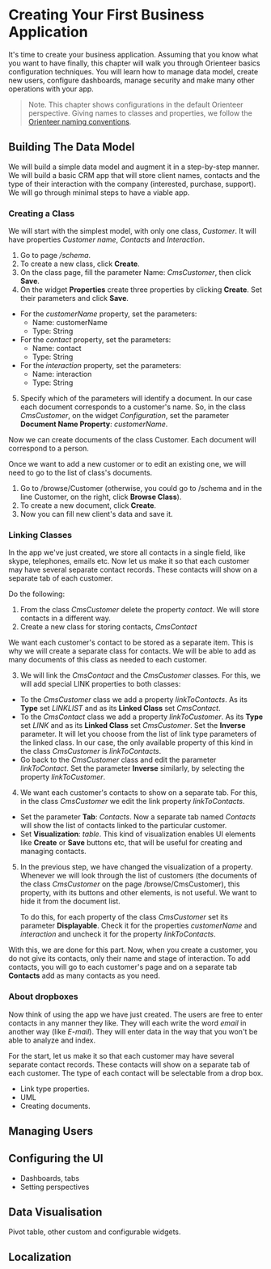 # Creating Your First Business Application

It's time to create your business application. Assuming that you know what you want to have finally, this chapter will walk you through Orienteer basics configuration techniques. You will learn how to manage data model, create new users, configure dashboards, manage security and make many other operations with your app.

> Note. This chapter shows configurations in the default Orienteer perspective.
> Giving names to classes and properties, we follow the [Orienteer naming conventions](https://github.com/OrienteerBAP/Orienteer/wiki/Schema-naming-convention).

## Building The Data Model
We will build a simple data model and augment it in a step-by-step manner. 
We will build a basic CRM app that will store client names, contacts and the type of their interaction with the company (interested, purchase, support). We will go through minimal steps to have a viable app.

### Creating a Class
We will start with the simplest model, with only one class, *Customer*. It will have properties *Customer name*, *Contacts* and *Interaction*.

1. Go to page */schema*.
2. To create a new class, сlick **Create**.
3. On the class page, fill the parameter Name: *CmsCustomer*, then click **Save**.
4. On the widget **Properties** create three properties by clicking **Create**. Set their  parameters and click **Save**. 
  * For the *customerName* property, set the parameters:
    * Name: customerName
    * Type: String
  * For the *contact* property, set the parameters:
    * Name: contact
    * Type: String
  * For the *interaction* property, set the parameters:
    * Name: interaction
    * Type: String

5. Specify which of the parameters will identify a document. In our case each document corresponds to a customer's name. So, in the class *CmsCustomer*, on the widget *Configuration*, set the parameter **Document Name Property**: *customerName*.

Now we can create documents of the class Customer. Each document will correspond to a person.

Once we want to add a new customer or to edit an existing one, we will need to go to the list of class's documents.
1. Go to /browse/Customer (otherwise, you could go to /schema and in the line Customer, on the right, click **Browse Class**).
2. To create a new document, click **Create**.
3. Now you can fill new client's data and save it.

### Linking Classes
In the app we've just created, we store all contacts in a single field, like skype, telephones, emails etc. Now let us make it so that each customer may have several separate contact records. These contacts will show on a separate tab of each customer.

Do the following:
1. From the class *CmsCustomer* delete the property *contact*. We will store contacts in a different way. 
2. Create a new class for storing contacts, *CmsContact*

  We want each customer's contact to be stored as a separate item. This is why we will create a separate class for contacts. We will be able to add as many documents of this class as needed to each customer.
  
3. We will link the *CmsContact* and the *CmsCustomer* classes. For this, we will add special LINK properties to both classes:
  *  To the *CmsCustomer* class we add a property *linkToContacts*. As its **Type** set *LINKLIST* and as its **Linked Class** set *CmsContact*.
  *  To the *CmsContact* class we add a property *linkToCustomer*. As its **Type** set *LINK* and as its **Linked Class** set *CmsCustomer*. Set the **Inverse** parameter. It will let you choose from the list of link type parameters of the linked class. In our case, the only available property of this kind in the class *CmsCustomer* is *linkToContacts*.
  *  Go back to the *CmsCustomer* class and edit the parameter *linkToContact*. Set the parameter **Inverse** similarly, by selecting the property *linkToCustomer*.

4. We want each customer's contacts to show on a separate tab. For this, in the class *CmsCustomer* we edit the link property *linkToContacts*.
  * Set the parameter **Tab**: *Contacts*. Now a separate tab named *Contacts* will show the list of contacts linked to the particular customer.
  * Set **Visualization**: *table*. This kind of visualization enables UI elements like **Create** or **Save** buttons etc, that will be useful for creating and managing contacts.

5. In the previous step, we have changed the visualization of a property. Whenever we will look through the list of customers (the documents of the class *CmsCustomer* on the page /browse/CmsCustomer), this property, with its buttons and other elements, is not useful. We want to hide it from the document list.
   
   To do this, for each property of the class *CmsCustomer* set its parameter **Displayable**. Check it for the properties *customerName* and *interaction* and uncheck it for the property *linkToContacts*.

With this, we are done for this part. Now, when you create a customer, you do not give its contacts, only their name and stage of interaction. To add contacts, you will go to each customer's page and on a separate tab **Contacts** add as many contacts as you need.


### About dropboxes
Now think of using the app we have just created. The users are free to enter contacts in any manner they like. They will each write the word *email* in another way (like *E-mail*). They will enter data in the way that you won't be able to analyze and index.

For the start, let us make it so that each customer may have several separate contact records. These contacts will show on a separate tab of each customer. The type of each contact will be selectable from a drop box.



  * Link type properties.
  * UML
  * Creating documents.
## Managing Users
## Configuring the UI
  * Dashboards, tabs
  * Setting perspectives

## Data Visualisation
Pivot table, other custom and configurable widgets.
## Localization

